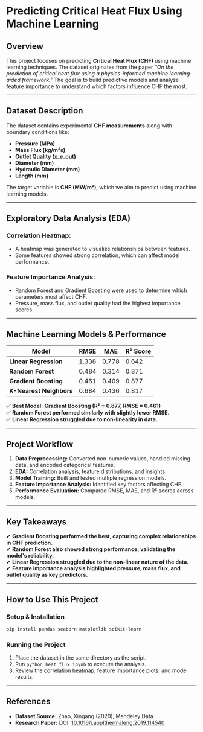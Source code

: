 # Predicting Critical Heat Flux Using Machine Learning

## Overview
This project focuses on predicting **Critical Heat Flux (CHF)** using machine learning techniques. The dataset originates from the paper *"On the prediction of critical heat flux using a physics-informed machine learning-aided framework."* The goal is to build predictive models and analyze feature importance to understand which factors influence CHF the most.

---

## Dataset Description
The dataset contains experimental **CHF measurements** along with boundary conditions like:
- **Pressure (MPa)**
- **Mass Flux (kg/m²s)**
- **Outlet Quality (x_e_out)**
- **Diameter (mm)**
- **Hydraulic Diameter (mm)**
- **Length (mm)**

The target variable is **CHF (MW/m²)**, which we aim to predict using machine learning models.

---

## Exploratory Data Analysis (EDA)
### Correlation Heatmap:
- A heatmap was generated to visualize relationships between features.
- Some features showed strong correlation, which can affect model performance.

### Feature Importance Analysis:
- Random Forest and Gradient Boosting were used to determine which parameters most affect CHF.
- Pressure, mass flux, and outlet quality had the highest importance scores.

---

## Machine Learning Models & Performance

| Model                | RMSE  | MAE   | R² Score |
|----------------------|--------|--------|----------|
| **Linear Regression**  | 1.338 | 0.778 | 0.642 |
| **Random Forest**      | 0.484 | 0.314 | 0.871 |
| **Gradient Boosting**  | 0.461 | 0.409 | 0.877 |
| **K-Nearest Neighbors** | 0.684 | 0.436 | 0.817 |

✅ **Best Model:** **Gradient Boosting (R² = 0.877, RMSE = 0.461)**  
✅ **Random Forest performed similarly with slightly lower RMSE.**  
✅ **Linear Regression struggled due to non-linearity in data.**  

---

## Project Workflow
1. **Data Preprocessing:** Converted non-numeric values, handled missing data, and encoded categorical features.
2. **EDA:** Correlation analysis, feature distributions, and insights.
3. **Model Training:** Built and tested multiple regression models.
4. **Feature Importance Analysis:** Identified key factors affecting CHF.
5. **Performance Evaluation:** Compared RMSE, MAE, and R² scores across models.

---

## Key Takeaways
✔ **Gradient Boosting performed the best, capturing complex relationships in CHF prediction.**  
✔ **Random Forest also showed strong performance, validating the model's reliability.**  
✔ **Linear Regression struggled due to the non-linear nature of the data.**  
✔ **Feature importance analysis highlighted pressure, mass flux, and outlet quality as key predictors.**  

---

## How to Use This Project
### Setup & Installation
```bash
pip install pandas seaborn matplotlib scikit-learn
```

### Running the Project
1. Place the dataset in the same directory as the script.
2. Run `python heat_flux.ipynb` to execute the analysis.
3. Review the correlation heatmap, feature importance plots, and model results.

---

## References
- **Dataset Source:** Zhao, Xingang (2020), Mendeley Data.
- **Research Paper:** DOI: [10.1016/j.applthermaleng.2019.114540](https://doi.org/10.1016/j.applthermaleng.2019.114540)

